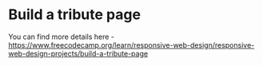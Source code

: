 # Build a tribute page

You can find more details here - https://www.freecodecamp.org/learn/responsive-web-design/responsive-web-design-projects/build-a-tribute-page
